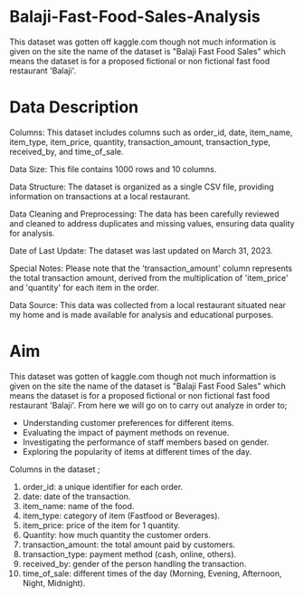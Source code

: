 # Balaji-Fast-Food-Sales-Analysis
This dataset was gotten off kaggle.com though not much information is given on the site the name of the dataset is "Balaji Fast Food Sales" which means the dataset is for a proposed fictional or non fictional fast food restaurant 'Balaji'.

# Data Description 
Columns: This dataset includes columns such as order_id, date, item_name, item_type, item_price, quantity, transaction_amount, transaction_type, received_by, and time_of_sale.

Data Size: This file contains 1000 rows and 10 columns.

Data Structure: The dataset is organized as a single CSV file, providing information on transactions at a local restaurant.

Data Cleaning and Preprocessing: The data has been carefully reviewed and cleaned to address duplicates and missing values, ensuring data quality for analysis.

Date of Last Update: The dataset was last updated on March 31, 2023.

Special Notes: Please note that the 'transaction_amount' column represents the total transaction amount, derived from the multiplication of 'item_price' and 'quantity' for each item in the order.

Data Source: This data was collected from a local restaurant situated near my home and is made available for analysis and educational purposes.

# Aim 
This dataset was gotten of kaggle.com though not much informattion is given on the site the name of the dataset is "Balaji Fast Food Sales" which means the dataset is for a proposed fictional or non fictional fast food restaurant 'Balaji'. From here we will go on to carry out analyze in order to;

* Understanding customer preferences for different items.
* Evaluating the impact of payment methods on revenue.
* Investigating the performance of staff members based on gender.
* Exploring the popularity of items at different times of the day.

Columns in the dataset ; 

1) order_id: a unique identifier for each order.
2) date: date of the transaction.
3) item_name: name of the food.
4) item_type: category of item (Fastfood or Beverages).
5) item_price: price of the item for 1 quantity.
6) Quantity: how much quantity the customer orders.
7) transaction_amount: the total amount paid by customers.
8) transaction_type: payment method (cash, online, others).
9) received_by: gender of the person handling the transaction.
10) time_of_sale: different times of the day (Morning, Evening, Afternoon, Night, Midnight).
